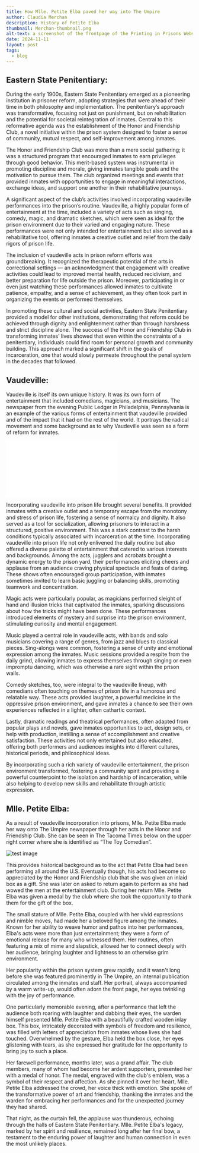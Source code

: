 ```yaml
---
title: How Mlle. Petite Elba paved her way into The Umpire 
author: Claudia Merchan 
description: History of Petite Elba 
thumbnail: Merchan-thumbnail.png 
alt-text: a screenshot of the frontpage of the Printing in Prisons Website 
date: 2024-11-11
layout: post
tags:
  - blog
---
```

<h2>Eastern State Penitentiary:</h2>	
During the early 1900s, Eastern State Penitentiary emerged as a pioneering institution in prisoner reform, adopting strategies that were ahead of their time in both philosophy and implementation. The penitentiary’s approach was transformative, focusing not just on punishment, but on rehabilitation and the potential for societal reintegration of inmates. Central to this reformative agenda was the establishment of the Honor and Friendship Club, a novel initiative within the prison system designed to foster a sense of community, mutual respect, and self-improvement among inmates.

The Honor and Friendship Club was more than a mere social gathering; it was a structured program that encouraged inmates to earn privileges through good behavior. This merit-based system was instrumental in promoting discipline and morale, giving inmates tangible goals and the motivation to pursue them. The club organized meetings and events that provided inmates with opportunities to engage in meaningful interactions, exchange ideas, and support one another in their rehabilitative journeys.

A significant aspect of the club’s activities involved incorporating vaudeville performances into the prison’s routine. Vaudeville, a highly popular form of entertainment at the time, included a variety of acts such as singing, comedy, magic, and dramatic sketches, which were seen as ideal for the prison environment due to their varied and engaging nature. These performances were not only intended for entertainment but also served as a rehabilitative tool, offering inmates a creative outlet and relief from the daily rigors of prison life.

The inclusion of vaudeville acts in prison reform efforts was groundbreaking. It recognized the therapeutic potential of the arts in correctional settings — an acknowledgment that engagement with creative activities could lead to improved mental health, reduced recidivism, and better preparation for life outside the prison. Moreover, participating in or even just watching these performances allowed inmates to cultivate patience, empathy, and a sense of achievement, as they often took part in organizing the events or performed themselves.

In promoting these cultural and social activities, Eastern State Penitentiary provided a model for other institutions, demonstrating that reform could be achieved through dignity and enlightenment rather than through harshness and strict discipline alone. The success of the Honor and Friendship Club in transforming inmates’ lives showed that even within the constraints of a penitentiary, individuals could find room for personal growth and community building. This approach marked a significant shift in the goals of incarceration, one that would slowly permeate throughout the penal system in the decades that followed.

<h2>Vaudeville:</h2>	

Vaudeville is itself its own unique history. It was its own form of entertainment that included comedians, magicians, and musicians. The newspaper from the evening Public Ledger in Philadelphia, Pennsylvania is an example of the various forms of entertainment that vaudeville provided and of the impact that it had on the rest of the world. It portrays the radical movement and some background as to why Vaudeville was seen as a form of reform for inmates. 

![Tacoma Times](/assets/img/Elbatacoma.pdf)

Incorporating vaudeville into prison life brought several benefits. It provided inmates with a creative outlet and a temporary escape from the monotony and stress of prison life, fostering a sense of normalcy and dignity. It also served as a tool for socialization, allowing prisoners to interact in a structured, positive environment. This was a stark contrast to the harsh conditions typically associated with incarceration at the time. Incorporating vaudeville into prison life not only enlivened the daily routine but also offered a diverse palette of entertainment that catered to various interests and backgrounds. Among the acts, jugglers and acrobats brought a dynamic energy to the prison yard, their performances eliciting cheers and applause from an audience craving physical spectacle and feats of daring. These shows often encouraged group participation, with inmates sometimes invited to learn basic juggling or balancing skills, promoting teamwork and concentration.

Magic acts were particularly popular, as magicians performed sleight of hand and illusion tricks that captivated the inmates, sparking discussions about how the tricks might have been done. These performances introduced elements of mystery and surprise into the prison environment, stimulating curiosity and mental engagement.

Music played a central role in vaudeville acts, with bands and solo musicians covering a range of genres, from jazz and blues to classical pieces. Sing-alongs were common, fostering a sense of unity and emotional expression among the inmates. Music sessions provided a respite from the daily grind, allowing inmates to express themselves through singing or even impromptu dancing, which was otherwise a rare sight within the prison walls.

Comedy sketches, too, were integral to the vaudeville lineup, with comedians often touching on themes of prison life in a humorous and relatable way. These acts provided laughter, a powerful medicine in the oppressive prison environment, and gave inmates a chance to see their own experiences reflected in a lighter, often cathartic context.

Lastly, dramatic readings and theatrical performances, often adapted from popular plays and novels, gave inmates opportunities to act, design sets, or help with production, instilling a sense of accomplishment and creative satisfaction. These activities not only entertained but also educated, offering both performers and audiences insights into different cultures, historical periods, and philosophical ideas.

By incorporating such a rich variety of vaudeville entertainment, the prison environment transformed, fostering a community spirit and providing a powerful counterpoint to the isolation and hardship of incarceration, while also helping to develop new skills and rehabilitate through artistic expression.

<h2>Mlle. Petite Elba:</h2> 

As a result of vaudeville incorporation into prisons, Mlle. Petite Elba made her way onto The Umpire newspaper through her acts in the Honor and Friendship Club. She can be seen in The Tacoma Times below on the upper right corner where she is identified as “The Toy Comedian”. 

![test image](./vaudevillehistory%20.png) 

This provides historical background as to the act that Petite Elba had been performing all around the U.S. Eventually though, his acts had become so appreciated by the Honor and Friendship club that she was given an inlaid box as a gift. She was later on asked to return again to perform as she had wowed the men at the entertainment club. During her return Mlle. Petite Elba was given a medal by the club where she took the opportunity to thank them for the gift of the box.

The small stature of Mlle. Petite Elba, coupled with her vivid expressions and nimble moves, had made her a beloved figure among the inmates. Known for her ability to weave humor and pathos into her performances, Elba's acts were more than just entertainment; they were a form of emotional release for many who witnessed them. Her routines, often featuring a mix of mime and slapstick, allowed her to connect deeply with her audience, bringing laughter and lightness to an otherwise grim environment.

Her popularity within the prison system grew rapidly, and it wasn't long before she was featured prominently in The Umpire, an internal publication circulated among the inmates and staff. Her portrait, always accompanied by a warm write-up, would often adorn the front page, her eyes twinkling with the joy of performance.

One particularly memorable evening, after a performance that left the audience both roaring with laughter and dabbing their eyes, the warden himself presented Mlle. Petite Elba with a beautifully crafted wooden inlay box. This box, intricately decorated with symbols of freedom and resilience, was filled with letters of appreciation from inmates whose lives she had touched. Overwhelmed by the gesture, Elba held the box close, her eyes glistening with tears, as she expressed her gratitude for the opportunity to bring joy to such a place.

Her farewell performance, months later, was a grand affair. The club members, many of whom had become her ardent supporters, presented her with a medal of honor. The medal, engraved with the club's emblem, was a symbol of their respect and affection. As she pinned it over her heart, Mlle. Petite Elba addressed the crowd, her voice thick with emotion. She spoke of the transformative power of art and friendship, thanking the inmates and the warden for embracing her performances and for the unexpected journey they had shared.

That night, as the curtain fell, the applause was thunderous, echoing through the halls of Eastern State Penitentiary. Mlle. Petite Elba's legacy, marked by her spirit and resilience, remained long after her final bow, a testament to the enduring power of laughter and human connection in even the most unlikely places.

